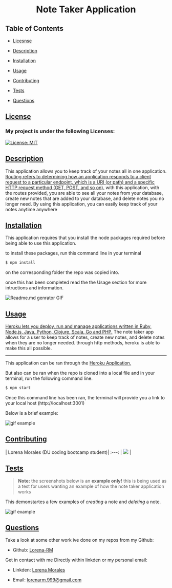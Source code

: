 <h1 align="center"> 
Note Taker Application
</h1>

## Table of Contents
* [Licesnse](#license)

* [Description](#description)

* [Installation](#installation)

* [Usage](#usage)

* [Contributing](#contributing)

* [Tests](#tests)

* [Questions](#questions)

## [License](table-of-contents)
### My project is under the following Licenses:
[![License: MIT](https://img.shields.io/badge/License-MIT-yellow.svg)](https://opensource.org/licenses/MIT)

## [Description](#table-of-contents)
This application allows you to keep track of your notes all in one application. [Routing refers to determining how an application responds to a client request to a particular endpoint, which is a URI (or path) and a specific HTTP request method (GET, POST, and so on).](https://expressjs.com/en/starter/basic-routing.html)  with this application, with the routes provided, you are able to see all your notes from your database, create new notes that are added to your database, and delete notes you no longer need. By using this application, you can easily keep track of your notes anytime anywhere 

## [Installation](#table-of-contents)
This application requires that you install the node packages required before being able to use this application. 

to install these packages, run this command line in your terminal
```md
$ npm install
```
on the corresponding folder the repo was copied into.


once this has been completed read the the Usage section for more intructions and information.

![Readme.md genrator GIF][gif]

[gif]: ./assets/npm-i-gif.gif "Screen Recording of website"

## [Usage](#table-of-contents)
[Heroku lets you deploy, run and manage applications written in Ruby, Node.js, Java, Python, Clojure, Scala, Go and PHP.](https://devcenter.heroku.com/articles/how-heroku-works)
The note taker app allows for a user to keep track of notes, create new notes, and delete notes when they are no longer needed. through http methods, heroku is able to make this all possible.

---

This application can be ran through the [Heroku Application.]() 

But also can be ran when the repo is cloned into a local file and in your terminal, run the following command line.
```md
$ npm start
```
Once this command line has been ran, the terminal will provide you a link to your local host (http://localhost:3001)

Below is a brief example:


![gif example](./assets/example-gif.gif)

## [Contributing](#table-of-contents)

| Lorena Morales (DU coding bootcamp student)|
:---:
| [<img src="https://img.shields.io/badge/GitHub-100000?style=for-the-badge&logo=github&logoColor=white">](https://github.com/Lorena-RM) |


## [Tests](#table-of-contents)
> **Note:** the screenshots below is an **example only!** this is being used as a test for users wanting an example of how the note taker application works

This demonstartes a few examples of _creating_ a note and _deleting_ a note.

![gif example](./assets/Screen%20Shot%202022-09-18%20at%209.55.22%20PM.png)


## [Questions](#table-of-contents)

Take a look at some other work ive done on my repos from my Github:

* Github: [Lorena-RM](https://github.com/Lorena-RM)

Get in contact with me Directly within linkden or my personal email:

* Linkden: [Lorena Morales](https://www.linkedin.com/in/lorena-morales-496855240/)

* Email: [lorenarm.999@gmail.com](mailto:lorenarm.999@gmail.com)
